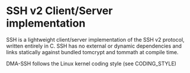 # SSH v2 Client/Server implementation

SSH is a lightweight client/server implementation of the SSH v2 protocol, written entirely in C. SSH has no external or dynamic dependencies and links statically against bundled tomcrypt and tommath at compile time.

DMA-SSH follows the Linux kernel coding style (see CODING_STYLE)
